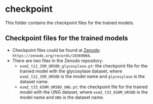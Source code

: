 # checkpoint

This folder contains the checkpoint files for the trained models.

## Checkpoint files for the trained models

- Checkpoint files could be found at [Zenodo](https://zenodo.org/records/10369066): `https://zenodo.org/records/10369066`.
- There are two files in the Zenodo repository:
  - `esm2_t12_35M_UR50D_glycosylase.pt`: the checkpoint file for the trained model with the glycosylase dataset, where `esm2_t12_35M_UR50D` is the model name and `glycosylase` is the dataset name.
  - `esm2_t33_650M_UR50D_UNG.pt`: the checkpoint file for the trained model with the UNG dataset, where `esm2_t33_650M_UR50D` is the model name and `UNG` is the dataset name.

